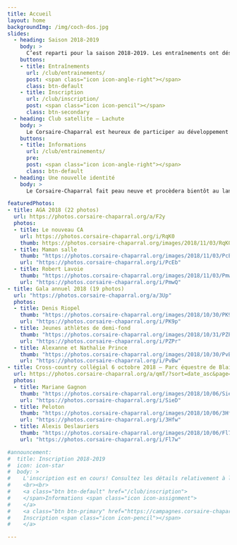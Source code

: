 ```yaml
---
title: Accueil
layout: home
backgroundImg: /img/coch-dos.jpg
slides:
  - heading: Saison 2018-2019
    body: >
      C’est reparti pour la saison 2018-2019. Les entraînements ont désormais lieu selon l’horaire des catégories.
    buttons:
    - title: Entraînements
      url: /club/entrainements/
      post: <span class="icon icon-angle-right"></span>
      class: btn-default
    - title: Inscription
      url: /club/inscription/
      post: <span class="icon icon-pencil"></span>
      class: btn-secondary
  - heading: Club satellite – Lachute
    body: >
      Le Corsaire-Chaparral est heureux de participer au développement de l’athlétisme régional en lançant un nouveau club satellite à Lachute.
    buttons:
    - title: Informations
      url: /club/entrainements/
      pre: 
      post: <span class="icon icon-angle-right"></span>
      class: btn-default
  - heading: Une nouvelle identité
    body: >
      Le Corsaire-Chaparral fait peau neuve et procèdera bientôt au lancement de sa nouvelle identité visuelle. Restez à l'affût!

featuredPhotos:
- title: AGA 2018 (22 photos)
  url: https://photos.corsaire-chaparral.org/a/F2y
  photos:
  - title: Le nouveau CA
    url: https://photos.corsaire-chaparral.org/i/RqK0
    thumb: https://photos.corsaire-chaparral.org/images/2018/11/03/RqK0.th.jpg
  - title: Maman salle
    thumb: "https://photos.corsaire-chaparral.org/images/2018/11/03/PcEb.th.jpg"
    url: "https://photos.corsaire-chaparral.org/i/PcEb"
  - title: Robert Lavoie
    thumb: "https://photos.corsaire-chaparral.org/images/2018/11/03/PmwQ.th.jpg"
    url: "https://photos.corsaire-chaparral.org/i/PmwQ"
- title: Gala annuel 2018 (19 photos)
  url: "https://photos.corsaire-chaparral.org/a/3Up"
  photos:
  - title: Denis Riopel
    thumb: "https://photos.corsaire-chaparral.org/images/2018/10/30/PK9p.th.jpg"
    url: "https://photos.corsaire-chaparral.org/i/PK9p"
  - title: Jeunes athlètes de demi-fond
    thumb: "https://photos.corsaire-chaparral.org/images/2018/10/31/PZPr.th.jpg"
    url: "https://photos.corsaire-chaparral.org/i/PZPr"
  - title: Alexanne et Nathalie Prince
    thumb: "https://photos.corsaire-chaparral.org/images/2018/10/30/PvBw.th.jpg"
    url: "https://photos.corsaire-chaparral.org/i/PvBw"
- title: Cross-country collégial 6 octobre 2018 – Parc équestre de Blainville (400+ photos)
  url: https://photos.corsaire-chaparral.org/a/qmT/?sort=date_asc&page=1
  photos: 
  - title: Mariane Gagnon
    thumb: "https://photos.corsaire-chaparral.org/images/2018/10/06/SieD.th.jpg"
    url: "https://photos.corsaire-chaparral.org/i/SieD"
  - title: Peloton
    thumb: "https://photos.corsaire-chaparral.org/images/2018/10/06/3Hfw.th.jpg"
    url: "https://photos.corsaire-chaparral.org/i/3Hfw"
  - title: Alexis Deslauriers
    thumb: "https://photos.corsaire-chaparral.org/images/2018/10/06/Fl7w.th.jpg"
    url: "https://photos.corsaire-chaparral.org/i/Fl7w"

#announcement:
#  title: Inscription 2018-2019
#  icon: icon-star
#  body: >
#    L'inscription est en cours! Consultez les détails relativement à l'[inscription](/club/inscription), puis remplissez le [formulaire](https://campagnes.corsaire-chaparral.org/inscription-2018-2019) en ligne.
#    <br><br>
#    <a class="btn btn-default" href="/club/inscription">
#    </span>Informations <span class="icon icon-assignment">
#    </a>
#    <a class="btn btn-primary" href="https://campagnes.corsaire-chaparral.org/inscription-2018-2019">
#    Inscription <span class="icon icon-pencil"></span>
#    </a>

---
```

